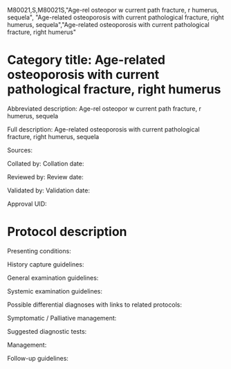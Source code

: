 M80021,S,M80021S,"Age-rel osteopor w current path fracture, r humerus, sequela", "Age-related osteoporosis with current pathological fracture, right humerus, sequela","Age-related osteoporosis with current pathological fracture, right humerus"
# Category title: Age-related osteoporosis with current pathological fracture, right humerus

Abbreviated description: Age-rel osteopor w current path fracture, r humerus, sequela

Full description: Age-related osteoporosis with current pathological fracture, right humerus, sequela

Sources:

Collated by:
Collation date:

Reviewed by:
Review date:

Validated by:
Validation date:

Approval UID:

# Protocol description

Presenting conditions:

History capture guidelines:

General examination guidelines:

Systemic examination guidelines:

Possible differential diagnoses with links to related protocols:

Symptomatic / Palliative management:

Suggested diagnostic tests:

Management:

Follow-up guidelines:
